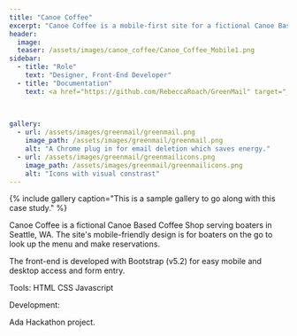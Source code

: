 ```yaml
---
title: "Canoe Coffee"
excerpt: "Canoe Coffee is a mobile-first site for a fictional Canoe Based Coffee Shop serving boaters in Seattle, WA."
header:
  image:
  teaser: /assets/images/canoe_coffee/Canoe_Coffee_Mobile1.png
sidebar:
  - title: "Role"
    text: "Designer, Front-End Developer"
  - title: "Documentation"
    text: <a href="https://github.com/RebeccaRoach/GreenMail" target="_blank"> Github Repository </a>
    
  

gallery:
  - url: /assets/images/greenmail/greenmail.png
    image_path: /assets/images/greenmail/greenmail.png
    alt: "A Chrome plug in for email deletion which saves energy."
  - url: /assets/images/greenmail/greenmailicons.png
    image_path: /assets/images/greenmail/greenmailicons.png
    alt: "Icons with visual constrast"
---
```



{% include gallery caption="This is a sample gallery to go along with this case study." %}

Canoe Coffee is a fictional Canoe Based Coffee Shop serving boaters in Seattle, WA. The site's mobile-friendly design is for boaters on the go to look up the menu and make reservations.

The front-end is developed with Bootstrap (v5.2) for easy mobile and desktop access and form entry. 

Tools:
    HTML
    CSS
    Javascript

Development:

Ada Hackathon project.
